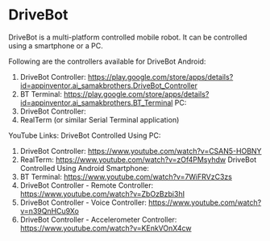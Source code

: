 # DriveBot
DriveBot is a multi-platform controlled mobile robot. It can be controlled using a smartphone or a PC.

Following are the controllers available for DriveBot
Android:
1. DriveBot Controller: https://play.google.com/store/apps/details?id=appinventor.ai_samakbrothers.DriveBot_Controller
2. BT Terminal: https://play.google.com/store/apps/details?id=appinventor.ai_samakbrothers.BT_Terminal
PC:
1. DriveBot Controller:
2. RealTerm (or similar Serial Terminal application)

YouTube Links:
DriveBot Controlled Using PC:
1. DriveBot Controller: https://www.youtube.com/watch?v=CSAN5-HOBNY
2. RealTerm: https://www.youtube.com/watch?v=zOf4PMsyhdw
DriveBot Controlled Using Android Smartphone:
1. BT Terminal: https://www.youtube.com/watch?v=7WiFRVzC3zs
2. DriveBot Controller - Remote Controller: https://www.youtube.com/watch?v=ZbOzBzbi3hI
3. DriveBot Controller - Voice Controller: https://www.youtube.com/watch?v=n39QnHCu9Xo
4. DriveBot Controller - Accelerometer Controller: https://www.youtube.com/watch?v=KEnkVOnX4cw
